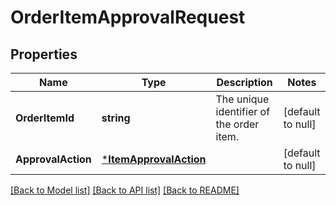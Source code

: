 # OrderItemApprovalRequest

## Properties
Name | Type | Description | Notes
------------ | ------------- | ------------- | -------------
**OrderItemId** | **string** | The unique identifier of the order item. | [default to null]
**ApprovalAction** | [***ItemApprovalAction**](ItemApprovalAction.md) |  | [default to null]

[[Back to Model list]](../README.md#documentation-for-models) [[Back to API list]](../README.md#documentation-for-api-endpoints) [[Back to README]](../README.md)

